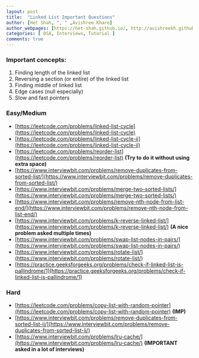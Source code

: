 ```yaml
---
layout: post
title:  "Linked List Important Questions"
author: [Het Shah, ", " ,Avishree Khare]
author_webpages: [https://het-shah.github.io/, http://avishreekh.github.io/]
categories: [ DSA, Interviews, Tutorial ]
comments: true
---
```


### Important concepts:

1. Finding length of the linked list
2. Reversing a section (or entire) of the linked list
3. Finding middle of linked list
4. Edge cases (null especially)
5. Slow and fast pointers


### Easy/Medium

- [https://leetcode.com/problems/linked-list-cycle](https://leetcode.com/problems/linked-list-cycle)
- [https://leetcode.com/problems/linked-list-cycle-ii](https://leetcode.com/problems/linked-list-cycle-ii)
- [https://leetcode.com/problems/reorder-list](https://leetcode.com/problems/reorder-list) **(Try to do it without using extra space)**
- [https://www.interviewbit.com/problems/remove-duplicates-from-sorted-list/](https://www.interviewbit.com/problems/remove-duplicates-from-sorted-list/)
- [https://www.interviewbit.com/problems/merge-two-sorted-lists/](https://www.interviewbit.com/problems/merge-two-sorted-lists/)
- [https://www.interviewbit.com/problems/remove-nth-node-from-list-end/](https://www.interviewbit.com/problems/remove-nth-node-from-list-end/)
- [https://www.interviewbit.com/problems/k-reverse-linked-list/](https://www.interviewbit.com/problems/k-reverse-linked-list/) **(A nice problem asked multiple times)**
- [https://www.interviewbit.com/problems/swap-list-nodes-in-pairs/](https://www.interviewbit.com/problems/swap-list-nodes-in-pairs/)
- [https://www.interviewbit.com/problems/rotate-list/](https://www.interviewbit.com/problems/rotate-list/)
- [https://practice.geeksforgeeks.org/problems/check-if-linked-list-is-pallindrome/1](https://practice.geeksforgeeks.org/problems/check-if-linked-list-is-pallindrome/1)

### Hard

- [https://leetcode.com/problems/copy-list-with-random-pointer](https://leetcode.com/problems/copy-list-with-random-pointer) **(IMP)**
- [https://www.interviewbit.com/problems/remove-duplicates-from-sorted-list-ii/](https://www.interviewbit.com/problems/remove-duplicates-from-sorted-list-ii/)
- [https://www.interviewbit.com/problems/lru-cache/](https://www.interviewbit.com/problems/lru-cache/) **(IMPORTANT asked in a lot of interviews)**

